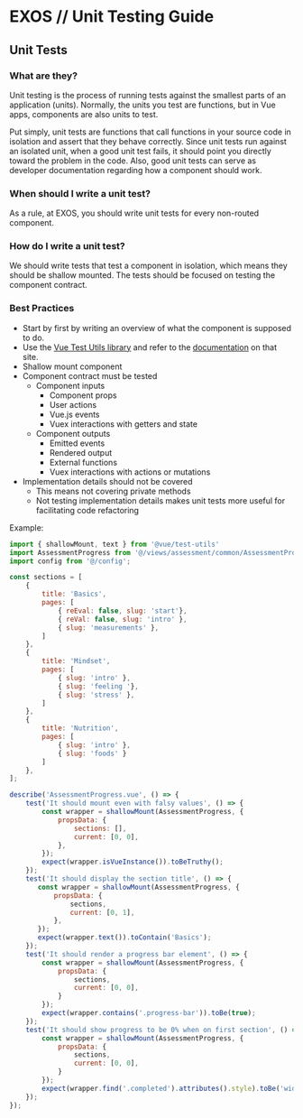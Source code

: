 # EXOS  //  Unit Testing Guide



## Unit Tests



### What are they?

Unit testing is the process of running tests against the smallest parts of an application (units).  Normally, the units you test are functions, but in Vue apps, components are also units to test.

Put simply, unit tests are functions that call functions in your source code in isolation and assert that they behave correctly.  Since unit tests run against an isolated unit, when a good unit test fails, it should point you directly toward the problem in the code.  Also, good unit tests can serve as developer documentation regarding how a component should work.

### When should I write a unit test?

As a rule, at EXOS, you should write unit tests for every non-routed component.  

### How do I write a unit test?

We should write tests that test a component in isolation, which means they should be shallow mounted.  The tests should be focused on testing the component contract. 

### Best Practices

- Start by first by writing an overview of what the component is supposed to do.
- Use the [Vue Test Utils library](https://github.com/vuejs/vue-test-utils) and refer to the [documentation](https://vue-test-utils.vuejs.org/) on that site.
- Shallow mount component
- Component contract must be tested 
    - Component inputs
        - Component props
        - User actions
        - Vue.js events
        - Vuex interactions with getters and state
    - Component outputs
        - Emitted events
        - Rendered output
        - External functions
        - Vuex interactions with actions or mutations
- Implementation details should not be covered
    - This means not covering private methods
    - Not testing implementation details makes unit tests more useful for facilitating code refactoring
    
Example:

```javascript
import { shallowMount, text } from '@vue/test-utils'
import AssessmentProgress from '@/views/assessment/common/AssessmentProgress.vue';
import config from '@/config';

const sections = [
    {
        title: 'Basics',
        pages: [
            { reEval: false, slug: 'start'},
            { reVal: false, slug: 'intro' },
            { slug: 'measurements' },
        ]
    },
    {
        title: 'Mindset',
        pages: [
            { slug: 'intro' },
            { slug: 'feeling '},
            { slug: 'stress' },
        ]
    },
    {
        title: 'Nutrition',
        pages: [
            { slug: 'intro' },
            { slug: 'foods' }
        ]
    },
];

describe('AssessmentProgress.vue', () => {
    test('It should mount even with falsy values', () => {
        const wrapper = shallowMount(AssessmentProgress, {
            propsData: {
                sections: [],
                current: [0, 0],
            },
        });
        expect(wrapper.isVueInstance()).toBeTruthy();
    });
    test('It should display the section title', () => {
       const wrapper = shallowMount(AssessmentProgress, {
           propsData: {
               sections,
               current: [0, 1],
           },
       });
       expect(wrapper.text()).toContain('Basics');
    });
    test('It should render a progress bar element', () => {
        const wrapper = shallowMount(AssessmentProgress, {
            propsData: {
                sections,
                current: [0, 0],
            }
        });
        expect(wrapper.contains('.progress-bar')).toBe(true);
    });
    test('It should show progress to be 0% when on first section', () => {
        const wrapper = shallowMount(AssessmentProgress, {
            propsData: {
                sections,
                current: [0, 0],
            }
        });
        expect(wrapper.find('.completed').attributes().style).toBe('width: 0%;');
    });
});
```



